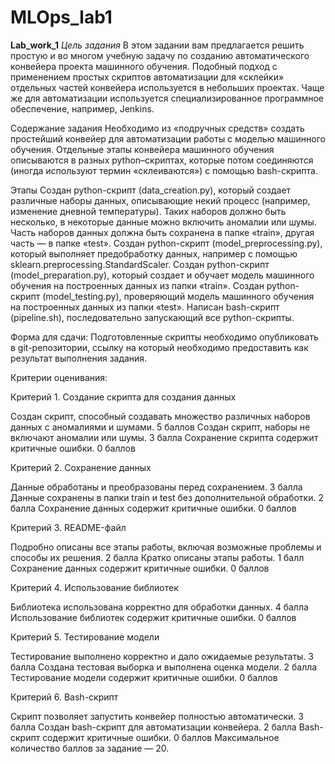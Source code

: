 # MLOps_lab1

**Lab_work_1**
*Цель задания* 
В этом задании вам предлагается решить простую и во многом учебную задачу по созданию автоматического конвейера проекта машинного обучения. Подобный подход с применением простых скриптов автоматизации для «склейки» отдельных частей конвейера используется в небольших проектах. Чаще же для автоматизации используется специализированное программное обеспечение, например, Jenkins.


Содержание задания
Необходимо из «подручных средств» создать простейший конвейер для автоматизации работы с моделью машинного обучения. Отдельные этапы конвейера машинного обучения описываются в разных python–скриптах, которые потом соединяются (иногда используют термин «склеиваются») с помощью bash-скрипта.


Этапы
Создан python-скрипт (data_creation.py), который создает различные наборы данных, описывающие некий процесс (например, изменение дневной температуры). Таких наборов должно быть несколько, в некоторые данные можно включить аномалии или шумы. Часть наборов данных должна быть сохранена в папке «train», другая часть — в папке «test».
Создан python-скрипт (model_preprocessing.py), который выполняет предобработку данных, например с помощью sklearn.preprocessing.StandardScaler.
Создан python-скрипт (model_preparation.py), который создает и обучает модель машинного обучения на построенных данных из папки «train».
Создан python-скрипт (model_testing.py), проверяющий модель машинного обучения на построенных данных из папки «test».
Написан bash-скрипт (pipeline.sh), последовательно запускающий все python-скрипты.

Форма для сдачи:
Подготовленные скрипты необходимо опубликовать в git-репозитории, ссылку на который необходимо предоставить как результат выполнения задания.

Критерии оценивания:

Критерий 1. Создание скрипта для создания данных

Создан скрипт, способный создавать множество различных наборов данных с аномалиями и шумами.	5 баллов
Создан скрипт, наборы не включают аномалии или шумы.	3 балла
Сохранение скрипта содержит критичные ошибки.	0 баллов

Критерий 2. Сохранение данных

Данные обработаны и преобразованы перед сохранением.	3 балла
Данные сохранены в папки train и test без дополнительной обработки.	2 балла
Сохранение данных содержит критичные ошибки.	0 баллов

Критерий 3. README-файл

Подробно описаны все этапы работы, включая возможные проблемы и способы их решения.	2 балла
Кратко описаны этапы работы.	1 балл
Сохранение данных содержит критичные ошибки.	0 баллов

Критерий 4. Использование библиотек

Библиотека использована корректно для обработки данных.	4 балла
Использование библиотек содержит критичные ошибки.	0 баллов

Критерий 5. Тестирование модели

Тестирование выполнено корректно и дало ожидаемые результаты.	3 балла
Создана тестовая выборка и выполнена оценка модели.	2 балла
Тестирование модели содержит критичные ошибки.	0 баллов

Критерий 6. Bash-скрипт

Скрипт позволяет запустить конвейер полностью автоматически.	3 балла
Создан bash-скрипт для автоматизации конвейера.	2 балла
Bash-скрипт содержит критичные ошибки.	0 баллов
Максимальное количество баллов за задание — 20.

